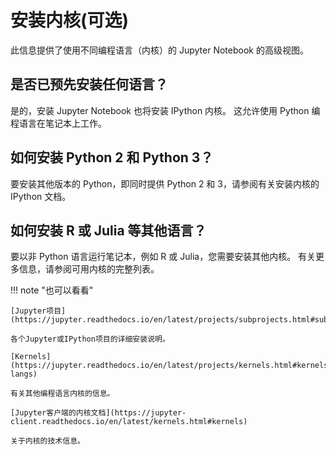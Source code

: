 # 安装内核(可选)

此信息提供了使用不同编程语言（内核）的 Jupyter Notebook 的高级视图。

## 是否已预先安装任何语言？

是的，安装 Jupyter Notebook 也将安装 IPython 内核。
这允许使用 Python 编程语言在笔记本上工作。

## 如何安装 Python 2 和 Python 3？

要安装其他版本的 Python，即同时提供 Python 2 和 3，请参阅有关安装内核的 IPython 文档。

## 如何安装 R 或 Julia 等其他语言？

要以非 Python 语言运行笔记本，例如 R 或 Julia，您需要安装其他内核。
有关更多信息，请参阅可用内核的完整列表。

!!! note "也可以看看"

    [Jupyter项目](https://jupyter.readthedocs.io/en/latest/projects/subprojects.html#subprojects)

    各个Jupyter或IPython项目的详细安装说明。

    [Kernels](https://jupyter.readthedocs.io/en/latest/projects/kernels.html#kernels-langs)

    有关其他编程语言内核的信息。

    [Jupyter客户端的内核文档](https://jupyter-client.readthedocs.io/en/latest/kernels.html#kernels)

    关于内核的技术信息。
